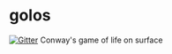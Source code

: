 # golos

[![Gitter](https://badges.gitter.im/Join%20Chat.svg)](https://gitter.im/pinecrew/golos?utm_source=badge&utm_medium=badge&utm_campaign=pr-badge&utm_content=badge)
Conway's game of life on surface

